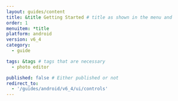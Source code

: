 ```yaml
---
layout: guides/content
title: &title Getting Started # title as shown in the menu and 
order: 1
menuitem: *title
platform: android
version: v6_4
category: 
  - guide

tags: &tags # tags that are necessary
  - photo editor 

published: false # Either published or not 
redirect_to:
  - '/guides/android/v6_4/ui/controls'
---
```

